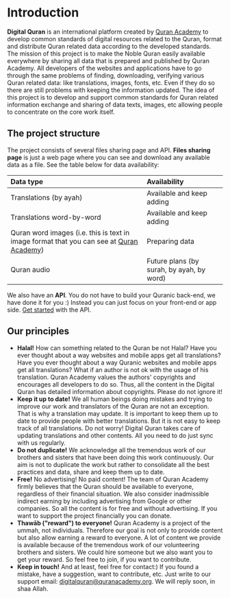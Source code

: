 # Introduction

**Digital Quran** is an international platform created by [Quran Academy](https://quranacademy.org) to develop common standards of digital resources related to the Quran, format and distribute Quran related data according to the developed standards. The mission of this project is to make the Noble Quran easily available everywhere by sharing all data that is prepared and published by Quran Academy. All developers of the websites and applications have to go through the same problems of finding, downloading, verifying various Quran related data: like translations, images, fonts, etc. Even if they do so there are still problems with keeping the information updated. The idea of this project is to develop and support common standards for Quran related information exchange and sharing of data texts, images, etc allowing people to concentrate on the core work itself.

## The project structure

The project consists of several files sharing page and API. **Files sharing page** is just a web page where you can see and download any available data as a file. See the table below for data availability:

| Data type | Availability |
| :--- | :--- |
| Translations \(by ayah\) | Available and keep adding |
| Translations word-by-word | Available and keep adding |
| Quran word images \(i.e. this is text in image format that you can see at [Quran Academy](https://en.quranacademy.org/quran/2)\) | Preparing data |
| Quran audio | Future plans \(by surah, by ayah, by word\) |

We also have an **API**. You do not have to build your Quranic back-end, we have done it for you :\) Instead you can just focus on your front-end or app side. [Get started](api/getting-started.md) with the API.

## Our principles

* **Halal!** How can something related to the Quran be not Halal? Have you ever thought about a way websites and mobile apps get all translations? Have you ever thought about a way Quranic websites and mobile apps get all translations? What if an author is not ok with the usage of his translation. Quran Academy values the authors' copyrights and encourages all developers to do so. Thus, all the content in the Digital Quran has detailed information about copyrights. Please do not ignore it!
* **Keep it up to date!** We all human beings doing mistakes and trying to improve our work and translators of the Quran are not an exception. That is why a translation may update. It is important to keep them up to date to provide people with better translations. But it is not easy to keep track of all translations. Do not worry! Digital Quran takes care of updating translations and other contents. All you need to do just sync with us regularly.
* **Do not duplicate!** We acknowledge all the tremendous work of our brothers and sisters that have been doing this work continuously. Our aim is not to duplicate the work but rather to consolidate all the best practices and data, share and keep them up to date.
* **Free!** No advertising! No paid content! The team of Quran Academy firmly believes that the Quran should be available to everyone, regardless of their financial situation. We also consider inadmissible indirect earning by including advertising from Google or other companies. So all the content is for free and without advertising. If you want to support the project financially you can donate.
* **Thawāb \("reward"\) to everyone!** Quran Academy is a project of the ummah, not individuals. Therefore our goal is not only to provide content but also allow earning a reward to everyone. A lot of content we provide is available because of the tremendous work of our volunteering brothers and sisters. We could hire someone but we also want you to get your reward. So feel free to join, if you want to contribute.
* **Keep in touch!** And at least, feel free for contact:\) If you found a mistake, have a suggestion, want to contribute, etc. Just write to our support email: [digitalquran@quranacademy.org](mailto:digitalquran@quranacademy.org). We will reply soon, in shaa Allah.

